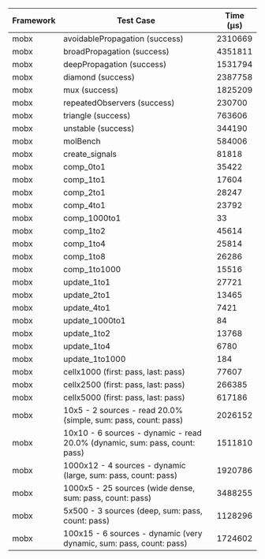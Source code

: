 | Framework | Test Case | Time (μs) |
| --- | --- | --- |
| mobx | avoidablePropagation (success) | 2310669 |
| mobx | broadPropagation (success) | 4351811 |
| mobx | deepPropagation (success) | 1531794 |
| mobx | diamond (success) | 2387758 |
| mobx | mux (success) | 1825209 |
| mobx | repeatedObservers (success) | 230700 |
| mobx | triangle (success) | 763606 |
| mobx | unstable (success) | 344190 |
| mobx | molBench | 584006 |
| mobx | create_signals | 81818 |
| mobx | comp_0to1 | 35422 |
| mobx | comp_1to1 | 17604 |
| mobx | comp_2to1 | 28247 |
| mobx | comp_4to1 | 23792 |
| mobx | comp_1000to1 | 33 |
| mobx | comp_1to2 | 45614 |
| mobx | comp_1to4 | 25814 |
| mobx | comp_1to8 | 26286 |
| mobx | comp_1to1000 | 15516 |
| mobx | update_1to1 | 27721 |
| mobx | update_2to1 | 13465 |
| mobx | update_4to1 | 7421 |
| mobx | update_1000to1 | 84 |
| mobx | update_1to2 | 13768 |
| mobx | update_1to4 | 6780 |
| mobx | update_1to1000 | 184 |
| mobx | cellx1000 (first: pass, last: pass) | 77607 |
| mobx | cellx2500 (first: pass, last: pass) | 266385 |
| mobx | cellx5000 (first: pass, last: pass) | 617186 |
| mobx | 10x5 - 2 sources - read 20.0% (simple, sum: pass, count: pass) | 2026152 |
| mobx | 10x10 - 6 sources - dynamic - read 20.0% (dynamic, sum: pass, count: pass) | 1511810 |
| mobx | 1000x12 - 4 sources - dynamic (large, sum: pass, count: pass) | 1920786 |
| mobx | 1000x5 - 25 sources (wide dense, sum: pass, count: pass) | 3488255 |
| mobx | 5x500 - 3 sources (deep, sum: pass, count: pass) | 1128296 |
| mobx | 100x15 - 6 sources - dynamic (very dynamic, sum: pass, count: pass) | 1724602 |
